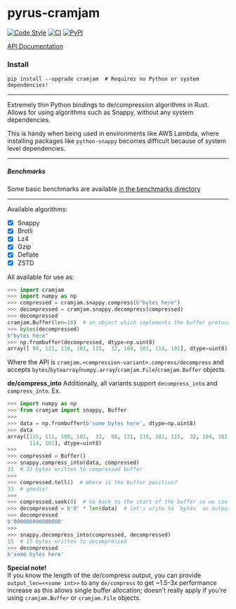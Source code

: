 # pyrus-cramjam

[![Code Style](https://img.shields.io/badge/code%20style-black-000000.svg)](https://github.com/python/black)
[![CI](https://github.com/milesgranger/pyrus-cramjam/workflows/CI/badge.svg?branch=master)](https://github.com/milesgranger/pyrus-cramjam/actions?query=branch=master)
[![PyPI](https://img.shields.io/pypi/v/cramjam.svg)](https://pypi.org/project/cramjam)

[API Documentation](https://docs.rs/cramjam)

### Install
```commandline
pip install --upgrade cramjam  # Requires no Python or system dependencies!
```

---

Extremely thin Python bindings to de/compression algorithms in Rust.
Allows for using algorithms such as Snappy, without any system dependencies.

This is handy when being used in environments like AWS Lambda, where installing
packages like `python-snappy` becomes difficult because of system level dependencies.

---

##### Benchmarks

Some basic benchmarks are available [in the benchmarks directory](./benchmarks/README.md)

---

Available algorithms:

- [X] Snappy
- [X] Brotli
- [X] Lz4
- [X] Gzip
- [X] Deflate
- [X] ZSTD

All available for use as:

```python
>>> import cramjam
>>> import numpy as np
>>> compressed = cramjam.snappy.compress(b"bytes here")
>>> decompressed = cramjam.snappy.decompress(compressed)
>>> decompressed
cramjam.Buffer(len=10)  # an object which implements the buffer protocol
>>> bytes(decompressed)
b"bytes here"
>>> np.frombuffer(decompressed, dtype=np.uint8)
array([ 98, 121, 116, 101, 115,  32, 104, 101, 114, 101], dtype=uint8)
```

Where the API is `cramjam.<compression-variant>.compress/decompress` and accepts 
`bytes`/`bytearray`/`numpy.array`/`cramjam.File`/`cramjam.Buffer` objects.

**de/compress_into**
Additionally, all variants support `decompress_into` and `compress_into`. 
Ex.
```python
>>> import numpy as np
>>> from cramjam import snappy, Buffer
>>>
>>> data = np.frombuffer(b'some bytes here', dtype=np.uint8)
>>> data
array([115, 111, 109, 101,  32,  98, 121, 116, 101, 115,  32, 104, 101,
       114, 101], dtype=uint8)
>>>
>>> compressed = Buffer()
>>> snappy.compress_into(data, compressed)
33  # 33 bytes written to compressed buffer
>>>
>>> compressed.tell()  # Where is the buffer position?
33  # goodie!
>>>
>>> compressed.seek(0)  # Go back to the start of the buffer so we can prepare to decompress
>>> decompressed = b'0' * len(data)  # let's write to `bytes` as output
>>> decompressed
b'000000000000000'
>>>
>>> snappy.decompress_into(compressed, decompressed)
15  # 15 bytes written to decompressed
>>> decompressed
b'some bytes here'
```

**Special note!**  
If you know the length of the de/compress output, you
can provide `output_len=<<some int>>` to any `de/compress`
to get ~1.5-3x performance increase as this allows single 
buffer allocation; doesn't really apply if you're using `cramjam.Buffer`
or `cramjam.File` objects.
